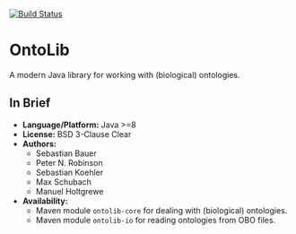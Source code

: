 [![Build Status](https://travis-ci.org/Phenomics/ontolib.svg?branch=master)](https://travis-ci.org/Phenomics/ontolib)

# OntoLib

A modern Java library for working with (biological) ontologies.

## In Brief

- **Language/Platform:** Java >=8
- **License:** BSD 3-Clause Clear
- **Authors:**
    - Sebastian Bauer
    - Peter N. Robinson
    - Sebastian Koehler
    - Max Schubach
    - Manuel Holtgrewe
- **Availability:**
    - Maven module `ontolib-core` for dealing with (biological) ontologies.
    - Maven module `ontolib-io` for reading ontologies from OBO files.
